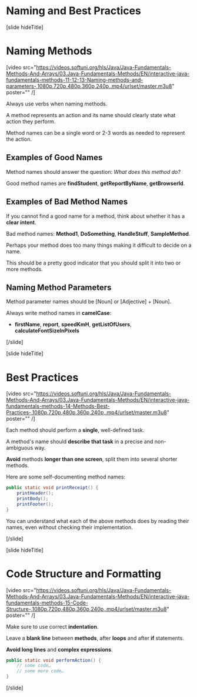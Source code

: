 # Naming and Best Practices

[slide hideTitle]
# Naming Methods

[video src="https://videos.softuni.org/hls/Java/Java-Fundamentals-Methods-And-Arrays/03.Java-Fundamentals-Methods/EN/interactive-java-fundamentals-methods-11-12-13-Naming-methods-and-parameters-,1080p,720p,480p,360p,240p,.mp4/urlset/master.m3u8" poster="" /]

Always use verbs when naming methods.

A method represents an action and its name should clearly state what action they perform.

Method names can be a single word or 2-3 words as needed to represent the action.

## Examples of Good Names

Method names should answer the question: *What does this method do?*

Good method names are **findStudent**, **getReportByName**, **getBrowserId**.


## Examples of Bad Method Names

If you cannot find a good name for a method, think about whether it has a **clear intent**.

Bad method names: **Method1**, **DoSomething**, **HandleStuff**, **SampleMethod**.

Perhaps your method does too many things making it difficult to decide on a name.

This should be a pretty good indicator that you should split it into two or more methods.

## Naming Method Parameters

Method parameter names should be \[Noun\] or \[Adjective\] + \[Noun\]. 

Always write method names in **camelCase**:

- **firstName**, **report**, **speedKmH**, **getListOfUsers**, **calculateFontSizeInPixels**


[/slide]

[slide hideTitle]
# Best Practices

[video src="https://videos.softuni.org/hls/Java/Java-Fundamentals-Methods-And-Arrays/03.Java-Fundamentals-Methods/EN/interactive-java-fundamentals-methods-14-Methods-Best-Practices-,1080p,720p,480p,360p,240p,.mp4/urlset/master.m3u8" poster="" /]

Each method should perform a **single**, well-defined task.

A method's name should **describe that task** in a precise and non-ambiguous way.

**Avoid** methods **longer than one screen**, split them into several shorter methods.

Here are some self-documenting method names:

```Java
public static void printReceipt() {
    printHeader();
    printBody();
    printFooter();
}
```

You can understand what each of the above methods does by reading their names, even without checking their implementation.

[/slide]

[slide hideTitle]
# Code Structure and Formatting

[video src="https://videos.softuni.org/hls/Java/Java-Fundamentals-Methods-And-Arrays/03.Java-Fundamentals-Methods/EN/interactive-java-fundamentals-methods-15-Code-Structure-,1080p,720p,480p,360p,240p,.mp4/urlset/master.m3u8" poster="" /]

Make sure to use correct **indentation**.

Leave a **blank line** between **methods**, after **loops** and after **if** statements.

**Avoid long lines** and **complex expressions**.

```Java
public static void performAction() {
    // some code…
    // some more code…
}
```
[/slide]
